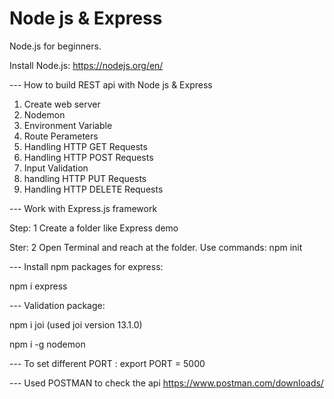 # Node js & Express
Node.js for beginners.

Install Node.js: https://nodejs.org/en/

--- How to build REST api with Node js &  Express
1. Create web server
2. Nodemon
3. Environment Variable
4. Route Perameters
5. Handling HTTP GET Requests
6. Handling HTTP POST Requests
7. Input Validation
8. handling HTTP PUT Requests
9. Handling HTTP DELETE Requests


---  Work with Express.js framework

Step: 1
Create a folder like Express demo

Ster: 2
Open Terminal and reach at the folder.
Use commands: npm init 

--- Install npm packages for express:

npm i express

--- Validation package:  

npm i joi  (used joi version 13.1.0)

npm i -g nodemon

--- To set different PORT :
export PORT = 5000

--- Used POSTMAN to check the api
https://www.postman.com/downloads/



